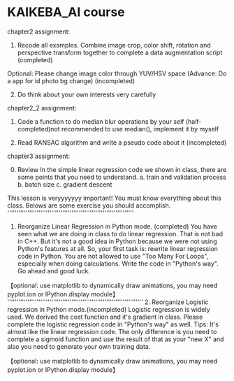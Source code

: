 # KAIKEBA_AI course

chapter2 assignment:

1. Recode all examples.
Combine image crop, color shift, rotation and perspective transform together to complete a data augmentation script
(completed)

Optional: Please change image color through YUV/HSV space (Advance: Do a app for id photo bg change)
(incompleted)

2. Do think about your own interests very carefully

chapter2_2 assignment:

1. Code a function to do median blur operations by your self
(half-completed)not recommended to use median(), implement it by myself

2. Read RANSAC algorithm and write a pseudo code about it
(incompleted)

chapter3 assignment:

0. Review
In the simple linear regression code we shown in class, there are some points that you need to understand.
a. train and validation process
b. batch size
c. gradient descent 

This lesson is veryyyyyyy important! You must know everything about this class. Belows are some exercise you should accomplish.
'''''''''''''''''''''''''''''''''''''''''''''''''''''''''''''''''''''
1. Reorganize Linear Regression in Python mode. (completed)
 You have seen what we are doing in class to do linear regression. That is not bad in C++. But it's not a good
idea in Python because we were not using Python's features at all.
So, your first task is: rewrite linear regression code in Python. You are not allowed to use "Too Many For
Loops", especially when doing calculations.
Write the code in "Python's way". Go ahead and good luck.  

【optional: use matplotlib to dynamically draw animations, you may need pyplot.ion or IPython.display module】
''''''''''''''''''''''''''''''''''''''''''''''''''''''''''''''''''''''''''
2. Reorganize Logistic regression in Python mode.(incompleted)
Logistic regression is widely used. We derived the cost function and it's gradient in class. Please complete
the logistic regression code in "Python's way" as well.
Tips: It's almost like the linear regression code. The only difference is you need to complete a sigmoid
function and use the result of that as your "new X" and also you need to generate your own training data.  

【optional: use matplotlib to dynamically draw animations, you may need pyplot.ion or IPython.display module】

